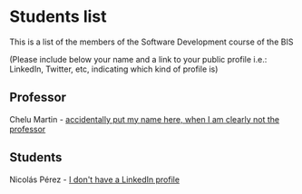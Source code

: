 # Students list

This is a list of the members of the Software Development course of the BIS

(Please include below your name and a link to your public profile i.e.: LinkedIn, Twitter, etc, indicating which kind of profile is)

## Professor
Chelu Martin - [accidentally put my name here, when I am clearly not the professor](https://www.linkedin.com/)

## Students
Nicolás Pérez - [I don't have a LinkedIn profile](https://en.wikipedia.org/wiki/Coconut_crab)
